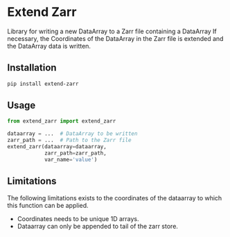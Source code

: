 # Extend Zarr

Library for writing a new DataArray to a Zarr file containing a DataArray
If necessary, the Coordinates of the DataArray in the Zarr file is extended and
the DataArray data is written.

## Installation

```bash
pip install extend-zarr
```

## Usage

```python
from extend_zarr import extend_zarr

dataarray = ...  # DataArray to be written
zarr_path = ...  # Path to the Zarr file
extend_zarr(dataarray=dataarray,
            zarr_path=zarr_path,
            var_name='value')
```

## Limitations

The following limitations exists to the coordinates of the dataarray to which
this function can be applied.

- Coordinates needs to be unique 1D arrays.
- Dataarray can only be appended to tail of the zarr store.
